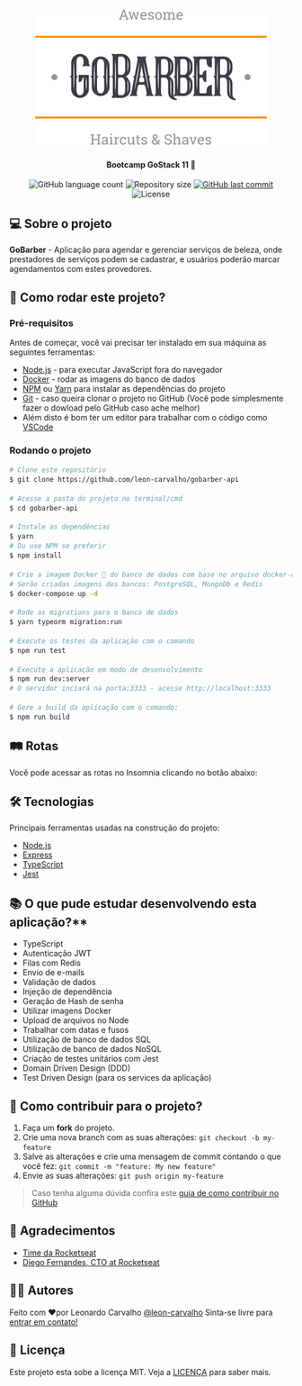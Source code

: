 <h1 align="center">
  <img src="./github-docs/logo.svg"></img>
</h1>

<h4 align="center"> Bootcamp GoStack 11 🚀</h4>

<p align="center">
  <img alt="GitHub language count" src="https://img.shields.io/github/languages/count/leon-carvalho/gobarber-api?color=%2304D361">

  <img alt="Repository size" src="https://img.shields.io/github/repo-size/leon-carvalho/gobarber-api">

  <a href="https://github.com/leon-carvalho/gobarber-api/commits/master">
    <img alt="GitHub last commit" src="https://img.shields.io/github/last-commit/leon-carvalho/gobarber-api">
  </a>

  <img alt="License" src="https://img.shields.io/badge/license-MIT-brightgreen">
  </a>
</p>

## 💻 Sobre o projeto

**GoBarber** - Aplicação para agendar e gerenciar serviços de beleza, onde prestadores de serviços podem se cadastrar, e usuários poderão marcar agendamentos com estes provedores.

## 🚀 Como rodar este projeto?

### Pré-requisitos

Antes de começar, você vai precisar ter instalado em sua máquina as seguintes ferramentas:

- [Node.js][nodejs] - para executar JavaScript fora do navegador
- [Docker][docker] - rodar as imagens do banco de dados
- [NPM] ou [Yarn] para instalar as dependências do projeto
- [Git](https://git-scm.com) - caso queira clonar o projeto no GitHub (Você pode simplesmente fazer o dowload pelo GitHub caso ache melhor)
- Além disto é bom ter um editor para trabalhar com o código como [VSCode][vscode]

###  Rodando o projeto

```bash
# Clone este repositório
$ git clone https://github.com/leon-carvalho/gobarber-api

# Acesse a pasta do projeto no terminal/cmd
$ cd gobarber-api

# Instale as dependências
$ yarn
# Ou use NPM se preferir
$ npm install

# Crie a imagem Docker 🐳 do banco de dados com base no arquivo docker-compose.yml
# Serão criadas imagens dos bancos: PostgreSQL, MongoDb e Redis
$ docker-compose up -d

# Rode as migrations para o banco de dados
$ yarn typeorm migration:run

# Execute os testes da aplicação com o comando
$ npm run test

# Execute a aplicação em modo de desenvolvimento
$ npm run dev:server
# O servidor inciará na porta:3333 - acesse http://localhost:3333

# Gere a build da aplicação com o comando:
$ npm run build
```

## 🛤 Rotas

Você pode acessar as rotas no Insomnia clicando no botão abaixo:

## 🛠 Tecnologias

Principais ferramentas usadas na construção do projeto:

- [Node.js][nodejs]
- [Express][express]
- [TypeScript][typescript]
- [Jest][jest]

## 📚 O que pude estudar desenvolvendo esta aplicação?**
- TypeScript
- Autenticação JWT
- Filas com Redis
- Envio de e-mails
- Validação de dados
- Injeção de dependência
- Geração de Hash de senha
- Utilizar imagens Docker
- Upload de arquivos no Node
- Trabalhar com datas e fusos
- Utilização de banco de dados SQL
- Utilização de banco de dados NoSQL
- Criação de testes unitários com Jest
- Domain Driven Design (DDD)
- Test Driven Design (para os services da aplicação)

## 🤔 Como contribuir para o projeto?
1. Faça um **fork** do projeto.
2. Crie uma nova branch com as suas alterações: `git checkout -b my-feature`
3. Salve as alterações e crie uma mensagem de commit contando o que você fez: `git commit -m "feature: My new feature"`
4. Envie as suas alterações: `git push origin my-feature`

> Caso tenha alguma dúvida confira este [guia de como contribuir no GitHub](https://github.com/firstcontributions/first-contributions)

## 👏 Agradecimentos
- [Time da Rocketseat][rs]
- [Diego Fernandes, CTO at Rocketseat][diego3g]

## ✍🏽 Autores
Feito com ❤️por Leonardo Carvalho [@leon-carvalho](https://github.com/leon-carvalho/)
Sinta-se livre para [entrar em contato!](https://www.linkedin.com/in/leonardo-dev/)

## 📝 Licença
Este projeto esta sobe a licença MIT. Veja a [LICENÇA](./LICENSE) para saber mais.

[nodejs]: https://nodejs.org/
[npm]: https://www.npmjs.com/
[express]: https://expressjs.com/pt-br/
[typescript]: https://www.typescriptlang.org/
[jest]: https://www.jestjs.io
[supertest]: https://github.com/visionmedia/supertest
[ts-node]: https://www.npmjs.com/package/ts-node
[yarn]: https://yarnpkg.com/
[vscode]: https://code.visualstudio.com/
[vceditconfig]: https://marketplace.visualstudio.com/items?itemName=EditorConfig.EditorConfig
[vceslint]: https://marketplace.visualstudio.com/items?itemName=dbaeumer.vscode-eslint
[prettier]: https://marketplace.visualstudio.com/items?itemName=esbenp.prettier-vscode
[rs]: https://rocketseat.com.br
[diego3g]: https://github.com/diego3g
[docker]: https://www.docker.com/
